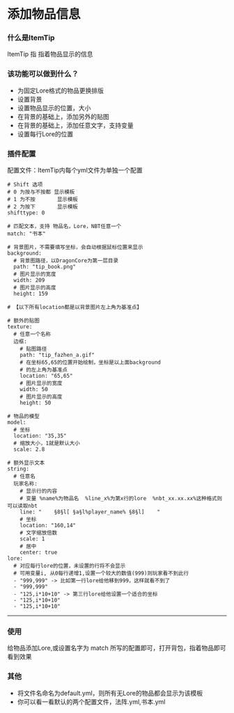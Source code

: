 # 添加物品信息

### 什么是ItemTip

ItemTip 指 指着物品显示的信息

### 该功能可以做到什么？

- 为固定Lore格式的物品更换排版
- 设置背景
- 设置物品显示的位置，大小
- 在背景的基础上，添加另外的贴图
- 在背景的基础上，添加任意文字，支持变量
- 设置每行Lore的位置

### 插件配置
配置文件：ItemTip内每个yml文件为单独一个配置

    # Shift 选项
    # 0 为按与不按都 显示模板
    # 1 为不按       显示模板
    # 2 为按下       显示模板
    shifttype: 0
    
    # 匹配文本，支持 物品名，Lore，NBT任意一个
    match: "书本"
    
    # 背景图片，不需要填写坐标，会自动根据鼠标位置来显示
    background:
      # 背景图路径，以DragonCore为第一层目录
      path: "tip_book.png"
      # 图片显示的宽度
      width: 209
      # 图片显示的高度
      height: 159
    
    # 【以下所有location都是以背景图片左上角为基准点】
    
    # 额外的贴图
    texture:
      # 任意一个名称
      边框:
        # 贴图路径
        path: "tip_fazhen_a.gif"
        # 在坐标65,65的位置开始绘制，坐标是以上面background
        # 的左上角为基准点
        location: "65,65"
        # 图片显示的宽度
        width: 50
        # 图片显示的高度
        height: 50
    
    # 物品的模型
    model:
      # 坐标
      location: "35,35"
      # 缩放大小，1就是默认大小
      scale: 2.8
    
    # 额外显示文本
    string:
      # 任意名
      玩家名称:
        # 显示行的内容
        # 变量 %name%为物品名  %line_x%为第x行的lore  %nbt_xx.xx.xx%这种格式则可以读取nbt
        line: "    §8§l[ §a§l%player_name% §8§l]    "
        # 坐标
        location: "160,14"
        # 文字缩放倍数
        scale: 1
        # 居中
        center: true
    lore:
      # 对应每行lore的位置，未设置的行将不会显示
      # 可用变量i, 从0每行递增1,设置一个较大的数值(999)则玩家看不到此行
      - "999,999" -> 比如第一行lore给他移到999，这样就看不到了
      - "999,999"
      - "125,i*10+10" -> 第三行lore给他设置一个适合的坐标
      - "125,i*10+10"
      - "125,i*10+10"
------------
### 使用

给物品添加Lore,或设置名字为 match 所写的配置即可，打开背包，指着物品即可看到效果

### 其他
- 将文件名命名为default.yml，则所有无Lore的物品都会显示为该模板
- 你可以看一看默认的两个配置文件，法阵.yml,书本.yml